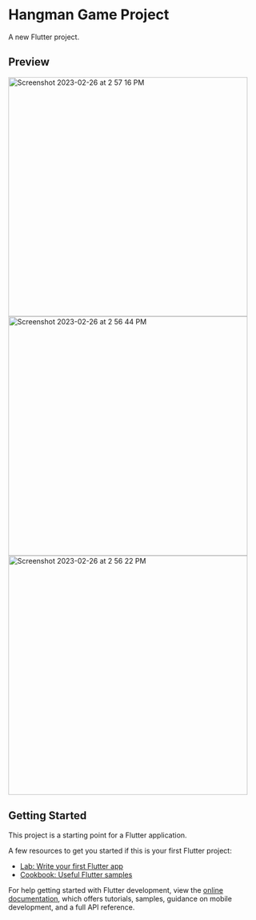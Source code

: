 # Hangman Game Project

A new Flutter project.

## Preview
<img width="478" alt="Screenshot 2023-02-26 at 2 57 16 PM" src="https://user-images.githubusercontent.com/65091188/221436952-1838d8bf-1f7d-4172-9c19-a456ed44b669.png">
<img width="478" alt="Screenshot 2023-02-26 at 2 56 44 PM" src="https://user-images.githubusercontent.com/65091188/221436960-162c7479-55f5-4ace-8865-c19192924732.png">
<img width="478" alt="Screenshot 2023-02-26 at 2 56 22 PM" src="https://user-images.githubusercontent.com/65091188/221436965-ad52f400-9883-4dc1-bdef-0b02a4cb4cc3.png">

## Getting Started

This project is a starting point for a Flutter application.

A few resources to get you started if this is your first Flutter project:

- [Lab: Write your first Flutter app](https://docs.flutter.dev/get-started/codelab)
- [Cookbook: Useful Flutter samples](https://docs.flutter.dev/cookbook)

For help getting started with Flutter development, view the
[online documentation](https://docs.flutter.dev/), which offers tutorials,
samples, guidance on mobile development, and a full API reference.
